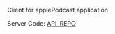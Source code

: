 Client for applePodcast application

Server Code:  [API_REPO](https://github.com/Odilonr/applePodcastAPI)